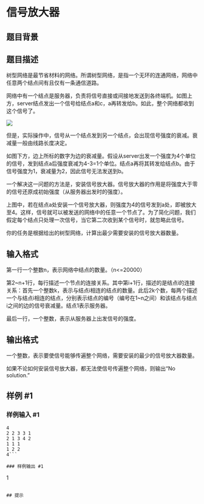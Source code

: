 # 信号放大器

## 题目背景



## 题目描述

树型网络是最节省材料的网络。所谓树型网络，是指一个无环的连通网络，网络中任意两个结点间有且仅有一条通信道路。

网络中有一个结点是服务器，负责将信号直接或间接地发送到各终端机。如图上方，server结点发出一个信号给结点a和c，a再转发给b。如此，整个网络都收到这个信号了。

 ![](https://cdn.luogu.com.cn/upload/pic/84.png) 

但是，实际操作中，信号从一个结点发到另一个结点，会出现信号强度的衰减。衰减量一般由线路长度决定。

如图下方，边上所标的数字为边的衰减量。假设从server出发一个强度为4个单位的信号，发到结点a后强度衰减为4-3=1个单位。结点a再将其转发给结点b。由于信号强度为1，衰减量为2，因此信号无法发送到b。

一个解决这一问题的方法是，安装信号放大器。信号放大器的作用是将强度大于零的信号还原成初始强度（从服务器出发时的强度）。

上图中，若在结点a处安装一个信号放大器，则强度为4的信号发到a处，即被放大至4。这样，信号就可以被发送的网络中的任意一个节点了。为了简化问题，我们假定每个结点只处理一次信号，当它第二次收到某个信号时，就忽略此信号。

你的任务是根据给出的树型网络，计算出最少需要安装的信号放大器数量。


## 输入格式

第一行一个整数n，表示网络中结点的数量。（n<=20000）

第2~n+1行，每行描述一个节点的连接关系。其中第i+1行，描述的是结点i的连接关系：首先一个整数k，表示与结点i相连的结点的数量。此后2k个数，每两个描述一个与结点i相连的结点，分别表示结点的编号（编号在1~n之间）和该结点与结点i之间的边的信号衰减量。结点1表示服务器。

最后一行，一个整数，表示从服务器上出发信号的强度。


## 输出格式

一个整数，表示要使信号能够传遍整个网络，需要安装的最少的信号放大器数量。

如果不论如何安装信号放大器，都无法使信号传遍整个网络，则输出“No solution.”


## 样例 #1

### 样例输入 #1
```
4
2 2 3 3 1
2 1 3 4 2
1 1 1
1 2 2
4```

### 样例输出 #1

```
1
```

## 提示


